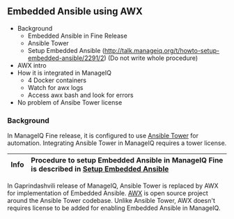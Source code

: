 ## Embedded Ansible using AWX

- Background
  - Embedded Ansible in Fine Release
  - Ansible Tower
  - Setup Embedded Ansible (http://talk.manageiq.org/t/howto-setup-embedded-ansible/2291/2) (Do not write whole procedure)
- AWX intro
- How it is integrated in ManageIQ
  - 4 Docker containers
  - Watch for awx logs
  - Access awx bash and look for errors
- No problem of Ansibe Tower license

### Background

In ManageIQ Fine release, it is configured to use [Ansible Tower](https://www.ansible.com/products/tower) for automation. Integrating Ansible Tower in ManageIQ requires a tower license.

| Info | Procedure to setup Embedded Ansible in ManageIQ Fine is described in [Setup Embedded Ansible](http://talk.manageiq.org/t/howto-setup-embedded-ansible/2291) |
|------|:------|

In Gaprindashvili release of ManageIQ, Ansible Tower is replaced by AWX for implementation of Embedded Ansible. [AWX](https://github.com/ansible/awx) is open source project around the Ansible Tower codebase. Unlike Ansible Tower, AWX doesn't requires license to be added for enabling Embedded Ansible in ManageIQ.
